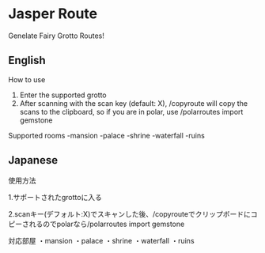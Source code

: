 # Jasper Route
Genelate Fairy Grotto Routes!

## English

How to use

1. Enter the supported grotto
2. After scanning with the scan key (default: X), /copyroute will copy the scans to the clipboard, so if you are in polar, use /polarroutes import gemstone

Supported rooms 
-mansion 
-palace 
-shrine 
-waterfall
-ruins

## Japanese

使用方法

1.サポートされたgrottoに入る

2.scanキー(デフォルト:X)でスキャンした後、/copyrouteでクリップボードにコピーされるのでpolarなら/polarroutes import gemstone

対応部屋
・mansion
・palace
・shrine 
・waterfall
・ruins 
